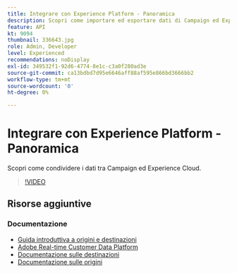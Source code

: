 ```yaml
---
title: Integrare con Experience Platform - Panoramica
description: Scopri come importare ed esportare dati di Campaign ed Experience Cloud, consentendo la comunicazione tra le due soluzioni.
feature: API
kt: 9094
thumbnail: 336643.jpg
role: Admin, Developer
level: Experienced
recommendations: noDisplay
exl-id: 349532f1-92d6-4774-8e1c-c3a0f280ad3e
source-git-commit: ca13bdbd7d95e6646aff88af595e866bd3666bb2
workflow-type: tm+mt
source-wordcount: '0'
ht-degree: 0%

---
```


# Integrare con Experience Platform - Panoramica

Scopri come condividere i dati tra Campaign ed Experience Cloud.

>[!VIDEO](https://video.tv.adobe.com/v/336643?quality=12)

## Risorse aggiuntive

### Documentazione

* [Guida introduttiva a origini e destinazioni](https://experienceleague.adobe.com/docs/campaign-classic/using/integrating-with-adobe-experience-cloud/aep-sources-destinations/get-started-sources-destinations.html?lang=it#)
* [Adobe Real-time Customer Data Platform](https://experienceleague.adobe.com/docs/experience-platform/rtcdp/overview.html?lang=it)
* [Documentazione sulle destinazioni](https://experienceleague.adobe.com/docs/experience-platform/destinations/home.html?lang=it)
* [Documentazione sulle origini](https://experienceleague.adobe.com/docs/experience-platform/sources/home.html?lang=it)
